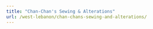 ```yaml
---
title: "Chan-Chan's Sewing & Alterations"
url: /west-lebanon/chan-chans-sewing-and-alterations/
---
```

